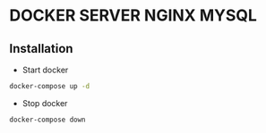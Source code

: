 # DOCKER SERVER NGINX MYSQL

## Installation
+ Start docker
```bash
docker-compose up -d
```
+ Stop docker
```bash
docker-compose down
```
